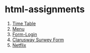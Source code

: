 # html-assignments
<ol>
<li><a href="https://mariamharold.github.io/html-assignments/time-table/">Time Table</a></li>
<li><a href="https://mariamharold.github.io/html-assignments/menu/">Menu</a></li>
<li><a href="https://mariamharold.github.io/html-assignments/form-login/">Form-Login</a></li>
<li><a href="https://mariamharold.github.io/html-assignments/cw-surwey-form/">Clarusway Surwey Form</a></li>
<li><a href="https://mariamharold.github.io/html-assignments/netflix/">Netflix</a></li>
</ol>
